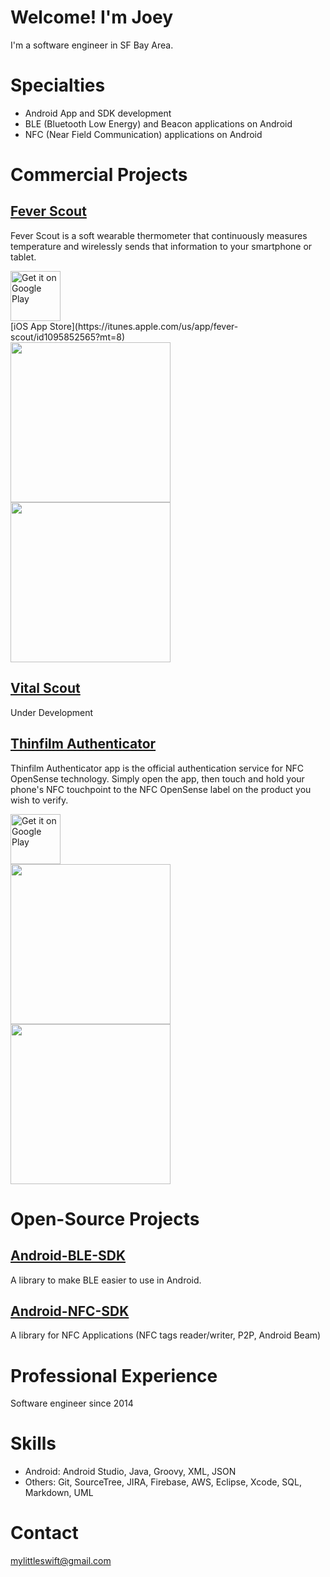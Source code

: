 # Welcome! I'm Joey

I'm a software engineer in SF Bay Area.

# Specialties
* Android App and SDK development
* BLE (Bluetooth Low Energy) and Beacon applications on Android
* NFC (Near Field Communication) applications on Android

# Commercial Projects

[Fever Scout](https://feverscout.com)<br />
---------------------------------------------
Fever Scout is a soft wearable thermometer that continuously measures temperature and wirelessly sends that information to your smartphone or tablet.<br />

<a href="https://play.google.com/store/apps/details?id=com.vivalnk.feverscout&hl=en">
<img alt="Get it on Google Play" height=80 src="https://play.google.com/intl/en_us/badges/images/generic/en_badge_web_generic.png"/>
</a> <br />
[iOS App Store](https://itunes.apple.com/us/app/fever-scout/id1095852565?mt=8)<br />
<img src="http://a3.mzstatic.com/us/r30/Purple71/v4/10/76/7e/10767ee2-2f94-bb0e-e215-9d109b267fa1/screen696x696.jpeg" width="256">  <img src="http://a5.mzstatic.com/us/r30/Purple71/v4/1d/74/81/1d7481ab-a09b-2214-20af-005da9624775/screen696x696.jpeg" width="256">

[Vital Scout](https://Vitalscout.com)<br />
--------------------------------------------
Under Development


[Thinfilm Authenticator](http://thinfilm.no/products-nfc-solutions/)<br />
---------------------------------------------------------------------------
Thinfilm Authenticator app is the official authentication service for NFC OpenSense technology. Simply open the app, then touch and hold your phone's NFC touchpoint to the NFC OpenSense label on the product you wish to verify.<br />

<a href='hhttps://play.google.com/store/apps/details?id=no.thinfilm.opensenseauth&hl=en'>
<img alt='Get it on Google Play' height=80 src='https://play.google.com/intl/en_us/badges/images/generic/en_badge_web_generic.png'/>
</a> <br />
<img src="https://lh3.googleusercontent.com/M4IoV2J4kVM0GJJXCQrm3snCDMwte8ttljxESmWq8FFR14Jy8eCzesv9IvlLErxvIeY=h900" width="256"> <img src="https://lh3.googleusercontent.com/EVLUPhjh7QGa0Akm76rOptr540SV3apgXEpqnR9p9vhVzQYlwfMbr39IqYM7EecxrA=h900" width="256">


# Open-Source Projects

[Android-BLE-SDK](https://github.com/Mylittleswift/Android-BLE-SDK/)
--------------------------------------------------------------------------
A library to make BLE easier to use in Android.<br />


[Android-NFC-SDK](https://github.com/Mylittleswift/Android-NFC-SDK/)
-------------------------------------------------------------------------
A library for NFC Applications (NFC tags reader/writer, P2P, Android Beam)<br />


# Professional Experience
Software engineer since 2014

# Skills
* Android: Android Studio, Java, Groovy, XML, JSON
* Others: Git, SourceTree, JIRA, Firebase, AWS, Eclipse, Xcode, SQL, Markdown, UML 

# Contact
<mylittleswift@gmail.com>
